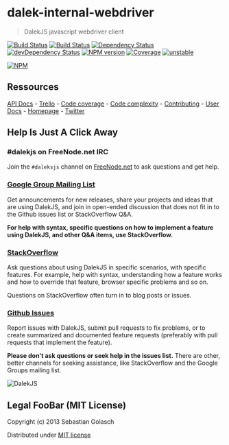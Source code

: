 dalek-internal-webdriver
========================

> DalekJS javascript webdriver client

[![Build Status](https://travis-ci.org/dalekjs/dalek-internal-webdriver.png)](https://travis-ci.org/dalekjs/dalek-internal-webdriver)
[![Build Status](https://drone.io/github.com/dalekjs/dalek-internal-webdriver/status.png)](https://drone.io/github.com/dalekjs/dalek-internal-webdriver/latest)
[![Dependency Status](https://david-dm.org/dalekjs/dalek-internal-webdriver.png)](https://david-dm.org/dalekjs/dalek-internal-webdriver)
[![devDependency Status](https://david-dm.org/dalekjs/dalek-internal-webdriver/dev-status.png)](https://david-dm.org/dalekjs/dalek-internal-webdriver#info=devDependencies)
[![NPM version](https://badge.fury.io/js/dalek-internal-webdriver.png)](http://badge.fury.io/js/dalek-internal-webdriver)
[![Coverage](http://dalekjs.com/package/dalek-internal-webdriver/master/coverage/coverage.png)](http://dalekjs.com/package/dalek-internal-webdriver/master/coverage/index.html)
[![unstable](https://rawgithub.com/hughsk/stability-badges/master/dist/unstable.svg)](http://github.com/hughsk/stability-badges)

[![NPM](https://nodei.co/npm/dalek-internal-webdriver.png)](https://nodei.co/npm/dalek-internal-webdriver/)
## Ressources

[API Docs](http://dalekjs.com/package/dalek-internal-webdriver/master/api/index.html) -
[Trello](https://trello.com/b/DvMQWBMg/dalek-internal-webdriver) -
[Code coverage](http://dalekjs.com/package/dalek-internal-webdriver/master/coverage/index.html) -
[Code complexity](http://dalekjs.com/package/dalek-internal-webdriver/master/complexity/index.html) -
[Contributing](https://github.com/dalekjs/dalek-internal-webdriver/blob/master/CONTRIBUTING.md) -
[User Docs](http://dalekjs.com/docs/webdriver.html) -
[Homepage](http://dalekjs.com) -
[Twitter](http://twitter.com/dalekjs)

## Help Is Just A Click Away

### #dalekjs on FreeNode.net IRC

Join the `#daleksjs` channel on [FreeNode.net](http://freenode.net) to ask questions and get help.

### [Google Group Mailing List](https://groups.google.com/forum/#!forum/dalekjs)

Get announcements for new releases, share your projects and ideas that are
using DalekJS, and join in open-ended discussion that does not fit in
to the Github issues list or StackOverflow Q&A.

**For help with syntax, specific questions on how to implement a feature
using DalekJS, and other Q&A items, use StackOverflow.**

### [StackOverflow](http://stackoverflow.com/questions/tagged/dalekjs)

Ask questions about using DalekJS in specific scenarios, with
specific features. For example, help with syntax, understanding how a feature works and
how to override that feature, browser specific problems and so on.

Questions on StackOverflow often turn in to blog posts or issues.

### [Github Issues](//github.com/dalekjs/dalek-internal-webdriver/issues)

Report issues with DalekJS, submit pull requests to fix problems, or to
create summarized and documented feature requests (preferably with pull
requests that implement the feature).

**Please don't ask questions or seek help in the issues list.** There are
other, better channels for seeking assistance, like StackOverflow and the
Google Groups mailing list.

![DalekJS](https://raw.github.com/dalekjs/dalekjs.com/master/img/logo.jpg)

## Legal FooBar (MIT License)

Copyright (c) 2013 Sebastian Golasch

Distributed under [MIT license](https://github.com/dalekjs/dalek-internal-webdriver/blob/master/LICENSE-MIT)

